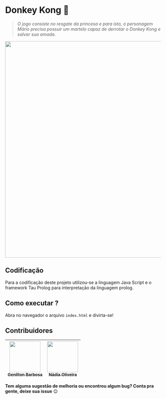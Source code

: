 # Donkey Kong :monkey:
<blockquote>
<p><strong></strong> <em>O jogo consiste no resgate da princesa e para isto, o personagem Mário precisa possuir um martelo capaz de derrotar o Donkey Kong e salvar sua amada.</em></p>
</blockquote>  
<p align="center">
    <img src="https://user-images.githubusercontent.com/41811634/69400716-793d9a80-0cd1-11ea-9955-f13ba7b5fbfa.png" width=700>
</p>

## Codificação
Para a codificação deste projeto utilizou-se a linguagem Java Script e o framework Tau Prolog para interpretação da linguagem prolog.

## Como executar ?
Abra no navegador o arquivo ```index.html``` e divirta-se!

## Contribuidores
 [<img src="https://avatars1.githubusercontent.com/u/51803882?s=460&v=4" width="100px;"/><br /><sub><b>Genilton Barbosa</b></sub>](https://github.com/genilton2528)<br />|[<img src="https://avatars0.githubusercontent.com/u/41811634?s=460&v=4" width="100px;"/><br/><sub><b>Nádia Oliveira</b></sub>](https://github.com/NadiaOliver)<br />
--------- | ------


**Tem alguma sugestão de melhoria ou encontrou algum bug? Conta pra gente, deixe sua issue** :wink:
